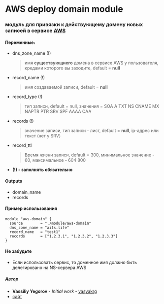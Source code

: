 # AWS deploy domain module

### модуль для привязки к действующему домену новых записей в сервисе [AWS](https://aws.amazon.com)

#### Переменные:
  - dns_zone_name (!)
    > имя **существующиего** домена в сервисе AWS у пользователя, кредами которого вы заходите, default = **null**

  - record_name (!)
    > имя создаваемой записи, default = **null**

  - record_type (!)
    > тип записи, default = null, значения = SOA A TXT NS CNAME MX NAPTR PTR SRV SPF AAAA CAA

  - records (!)
    > значение записи, тип записи - лист, default = **null**, ip-адрес или текст (нет у SRV)

  - record_ttl
    > Время жизни записи, default = 300, минимальное значение - 60, максимальное - 604 800

  - **(!) - заполнять обязательно**

#### Outputs
  - domain_name
  - records

#### Пример использования
  ```
  module "aws-domain" {
    source        = "./module/aws-domain"
    dns_zone_name = "aits.life"
    record_name   = "test1"
    records       = ["1.2.3.1", "1.2.3.2", "1.2.3.3"]
  }
  ```

#### Не забудьте
 - Если использовать сервис, то доменное имя должно быть делегировано на NS-сервера AWS

##### Автор
 - **Vassiliy Yegorov** - *Initial work* - [vasyakrg](https://github.com/vasyakrg)
 - [сайт](https://vk.com/realmanual)
